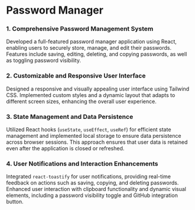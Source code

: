 # Password Manager

### 1. Comprehensive Password Management System
Developed a full-featured password manager application using React, enabling users to securely store, manage, and edit their passwords. Features include saving, editing, deleting, and copying passwords, as well as toggling password visibility.

### 2. Customizable and Responsive User Interface
Designed a responsive and visually appealing user interface using Tailwind CSS. Implemented custom styles and a dynamic layout that adapts to different screen sizes, enhancing the overall user experience.

### 3. State Management and Data Persistence
Utilized React hooks (`useState`, `useEffect`, `useRef`) for efficient state management and implemented local storage to ensure data persistence across browser sessions. This approach ensures that user data is retained even after the application is closed or refreshed.

### 4. User Notifications and Interaction Enhancements
Integrated `react-toastify` for user notifications, providing real-time feedback on actions such as saving, copying, and deleting passwords. Enhanced user interaction with clipboard functionality and dynamic visual elements, including a password visibility toggle and GitHub integration button.
